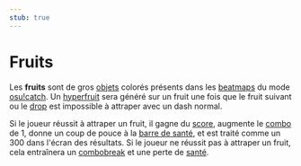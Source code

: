 ```yaml
---
stub: true
---
```


# Fruits

Les **fruits** sont de gros [objets](/wiki/Hit_object) colorés présents dans les [beatmaps](/wiki/Beatmap) du mode [osu!catch](/wiki/Game_mode/osu!catch). Un [hyperfruit](/wiki/Hit_object/Hyperfruit) sera généré sur un fruit une fois que le fruit suivant ou le [drop](/wiki/Hit_object/Juice_stream#drop) est impossible à attraper avec un dash normal.

Si le joueur réussit à attraper un fruit, il gagne du [score](/wiki/Score), augmente le [combo]( /wiki/Glossary/Combo_(score_multiplier)) de 1, donne un coup de pouce à la [barre de santé](/wiki/Glossary/Health_bar), et est traité comme un 300 dans l'écran des résultats. Si le joueur ne réussit pas à attraper un fruit, cela entraînera un [combobreak](/wiki/Glossary/Combobreak) et une perte de [santé](/wiki/Beatmapping/Health).
